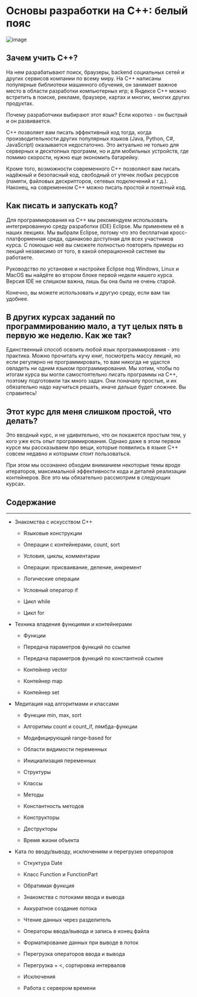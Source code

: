 # Основы разработки на C++: белый пояс #

![image](https://user-images.githubusercontent.com/70436486/139537456-f50e8b9f-6927-4b8b-93dd-2ca39bef01f4.png)

## Зачем учить С++? ##

На нем разрабатывают поиск, браузеры, backend социальных сетей и других сервисов компании по всему миру. На С++ написаны популярные библиотеки машинного обучения, он занимает важное место в области разработки компьютерных игр; в Яндексе C++ можно встретить в поиске, рекламе, браузере, картах и многих, многих других продуктах.

Почему разработчики выбирают этот язык? Если коротко - он быстрый и он развивается.

C++ позволяет вам писать эффективный код тогда, когда производительности других популярных языков (Java, Python, C#, JavaScript) оказывается недостаточно. Это актуально не только для серверных и десктопных программ, но и для мобильных устройств, где помимо скорости, нужно еще экономить батарейку.

Кроме того, возможности современного C++ позволяют вам писать надёжный и безопасный код, свободный от утечек любых ресурсов (памяти, файловых дескрипторов, сетевых подключений и т.д.). Наконец, на современном C++ можно писать простой и понятный код. 

## Как писать и запускать код? ##

Для программирования на С++ мы рекомендуем использовать интегрированную среду разработки (IDE) Eclipse. Мы применяем её в наших лекциях. Мы выбрали Eclipse, потому что это бесплатная кросс-платформенная среда, одинаково доступная для всех участников курса. С помощью неё вы сможете полностью повторять примеры из лекций независимо от того,  в какой операционной системе вы работаете. 

Руководство по установке и настройке Eclipse под Windows, Linux и MacOS вы найдёте во втором блоке первой недели нашего курса. Версия IDE не слишком важна, лишь бы она была не очень старой.

Конечно, вы можете использовать и другую среду, если вам так удобнее.

## В других курсах заданий по программированию мало, а тут целых пять в первую же неделю. Как же так? ##

Единственный способ освоить любой язык программирования - это практика. Можно прочитать кучу книг, посмотреть массу лекций, но если регулярно не программировать, то вам никогда не удастся овладеть ни одним языком программирования. Мы хотим, чтобы по итогам курса вы могли самостоятельно писать программы на C++, поэтому подготовили так много задач. Они поначалу простые, и их обязательно надо научиться решать, иначе дальше будет сложнее. Вы справитесь!

## Этот курс для меня слишком простой, что делать? ##

Это вводный курс, и не удивительно, что он покажется простым тем, у кого уже есть опыт программирования. Однако даже в этом первом курсе мы рассказываем про вещи, которые появились в языке С++ совсем недавно и которыми стоит пользоваться. 

При этом мы осознанно обходим вниманием некоторые темы вроде итераторов, максимальной эффективности кода и деталей реализации контейнеров. Все это мы обязательно рассмотрим в следующих курсах.

## Содержание ##
---------------

   * Знакомства с искусством С++
 
      * Языковые конструкции
              
      * Операции с контейнерами, count, sort
           
      * Условия, циклы, комментарии
              
      * Операции: присваивание, деление, инкремент
              
      * Логические операции
              
      * Условный оператор if
              
      * Цикл while
              
      * Цикл for
              
   * Техника владения функциями и контейнерами
   
      * Функции
      
      * Передача параметров функций по ссылке
      
      * Передача параметров функций по константной ссылке
      
      * Контейнер vector
      
      * Контейнер map
      
      * Контейнер set
      
   * Медитация над алгоритмами и классами
   
      * Функции min, max, sort
              
      * Алгоритмы count и count_if, лямбда-функции
      
      * Модифицирующий range-based for
      
      * Области видимости переменных
      
      * Инициализация переменных
      
      * Структуры
      
      * Классы

      * Методы
      
      * Константность методов
      
      * Конструкторы
      
      * Деструкторы
      
      * Время жизни объекта
     
   * Ката по вводу/выводу, исключениям и перегрузке операторов
   
      * Сткуктура Date
      
      * Класс Function и FunctionPart
      
      * Обратимая функция
      
      * Знакомства с потоками ввода и вывода
      
      * Аккуратное создание потока
      
      * Чтение данных через разделитель
      
      * Операторы ввода/вывода и запись в конец файла
      
      * Форматирование данных при выводе в поток
      
      * Перегрузка операторов ввода и вывода
      
      * Перегрузка + <, сортировка интервалов
      
      * Исключения
      
      * Работа с сервером времени
